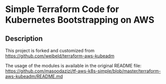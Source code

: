 # Simple Terraform Code for Kubernetes Bootstrapping on AWS

## Description

This project is forked and customized from https://github.com/weibeld/terraform-aws-kubeadm

The usage of the modules is available in the original README file: https://github.com/masoodazizi/tf-aws-k8s-simple/blob/master/terraform-aws-kubeadm/README.md

